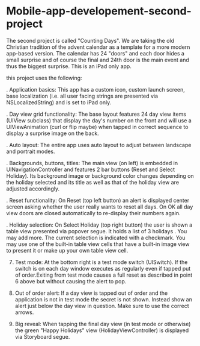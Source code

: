 # Mobile-app-developement-second-project

The second project  is called "Counting Days". We are taking the old Christian tradition of the advent calendar as a template for a more modern app-based version. The calendar has 24 "doors" and each door hides a small surprise and of course the final and 24th door is the main event and thus the biggest surprise. This is an iPad only app.

this project uses the following:

. Application basics:
This app has a custom icon, custom launch screen, base localization (i.e. all user facing strings are presented via NSLocalizedString) and is set to iPad only.

. Day view grid functionality:
The base layout features 24 day view items (UIView subclass) that display the day's number on the front and will use a UIViewAnimation (curl or flip maybe) when tapped in correct sequence to display a surprise image on the back.

. Auto layout:
The entire app uses auto layout to adjust between landscape and portrait modes.

. Backgrounds, buttons, titles:
The main view (on left) is embedded in UINavigationController and features 2 bar buttons (Reset and Select Holiday). Its background image or background color changes depending on the holiday selected and its title as well as that of the holiday view are adjusted accordingly.

. Reset functionality:
On Reset (top left button) an alert is displayed center screen asking whether the user really wants to reset all days. On OK all day view doors are closed automatically to re-display their numbers again.

. Holiday selection:
On Select Holiday (top right button) the user is shown a table view presented via popover segue. It holds a list of 3 holidays . You may add more. The current selection is indicated with a checkmark. You may use one of the built-in table view cells that have a built-in image view to present it or make up your own table view cell.

7. Test mode:
At the bottom right is a test mode switch (UISwitch). If the switch is on each day window executes as regularly even if tapped put of order.Exiting from test mode causes a full reset as described in point 6 above but without causing the alert to pop.

8. Out of order alert:
If a day view is tapped out of order and the application is not in test mode the secret is not shown. Instead show an alert just below the day view in question. Make sure to use the correct arrows.

9. Big reveal:
When tapping the final day view (in test mode or otherwise) the green "Happy Holidays" view (HolidayViewController) is displayed via Storyboard segue.
